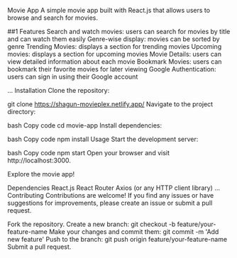 Movie App
A simple movie app built with React.js that allows users to browse and search for movies.

##1 Features
Search and watch movies: users can search for movies by title and can watch them easily
Genre-wise display: movies can be sorted by genre
Trending Movies: displays a section for trending movies
Upcoming movies: displays a section for upcoming movies
Movie Details: users can view detailed information about each movie
Bookmark Movies: users can bookmark their favorite movies for later viewing
Google Authentication: users can sign in using their Google account

...
Installation
Clone the repository:

git clone https://shagun-movieplex.netlify.app/
Navigate to the project directory:

bash Copy code cd movie-app Install dependencies:

bash Copy code npm install Usage Start the development server:

bash Copy code npm start Open your browser and visit http://localhost:3000.

Explore the movie app!

Dependencies React.js React Router Axios (or any HTTP client library) ... Contributing Contributions are welcome! If you find any issues or have suggestions for improvements, please create an issue or submit a pull request.

Fork the repository. Create a new branch: git checkout -b feature/your-feature-name Make your changes and commit them: git commit -m 'Add new feature' Push to the branch: git push origin feature/your-feature-name Submit a pull request.
